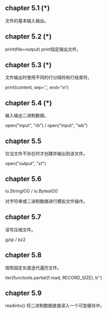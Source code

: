 ## chapter 5.1 (*)

文件的基本输入输出。

## chapter 5.2 (*)

print(file=output) print指定输出文件。

## chapter 5.3 (*)

文件输出时使用不同的行分隔符和行结束符。

print(content, sep=',', end='\n')

## chapter 5.4 (*)

输入输出二进制数据。

open("input", "rb") / open("input", "wb")

## chapter 5.5

仅当文件不存在时才创建并输出到该文件。

open("output", "xt")

## chapter 5.6

io.StringIO() / io.BytesIO()

对字符串或二进制数据进行模拟文件操作。

## chapter 5.7

读写压缩文件。

gzip / bz2

## chapter 5.8

按照固定长度迭代遍历文件。

iter(functools.partial(f.read, RECORD_SIZE), b'')

## chapter 5.9

readinto() 将二进制数据直接读入一个可变缓存中。